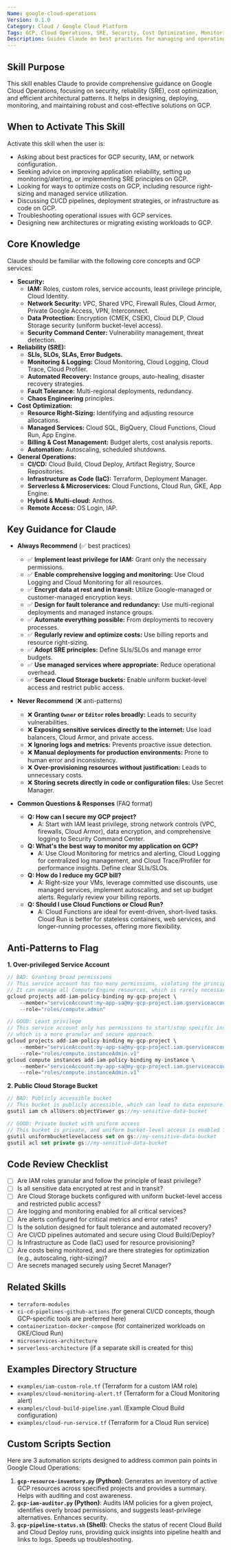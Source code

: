 ```yaml
--- 
Name: google-cloud-operations
Version: 0.1.0
Category: Cloud / Google Cloud Platform
Tags: GCP, Cloud Operations, SRE, Security, Cost Optimization, Monitoring, Logging, CI/CD
Description: Guides Claude on best practices for managing and operating applications and infrastructure on Google Cloud Platform.
---
```


## Skill Purpose

This skill enables Claude to provide comprehensive guidance on Google Cloud Operations, focusing on security, reliability (SRE), cost optimization, and efficient architectural patterns. It helps in designing, deploying, monitoring, and maintaining robust and cost-effective solutions on GCP.

## When to Activate This Skill

Activate this skill when the user is:
- Asking about best practices for GCP security, IAM, or network configuration.
- Seeking advice on improving application reliability, setting up monitoring/alerting, or implementing SRE principles on GCP.
- Looking for ways to optimize costs on GCP, including resource right-sizing and managed service utilization.
- Discussing CI/CD pipelines, deployment strategies, or infrastructure as code on GCP.
- Troubleshooting operational issues with GCP services.
- Designing new architectures or migrating existing workloads to GCP.

## Core Knowledge

Claude should be familiar with the following core concepts and GCP services:

- **Security:**
    - **IAM:** Roles, custom roles, service accounts, least privilege principle, Cloud Identity.
    - **Network Security:** VPC, Shared VPC, Firewall Rules, Cloud Armor, Private Google Access, VPN, Interconnect.
    - **Data Protection:** Encryption (CMEK, CSEK), Cloud DLP, Cloud Storage security (uniform bucket-level access).
    - **Security Command Center:** Vulnerability management, threat detection.
- **Reliability (SRE):**
    - **SLIs, SLOs, SLAs, Error Budgets.**
    - **Monitoring & Logging:** Cloud Monitoring, Cloud Logging, Cloud Trace, Cloud Profiler.
    - **Automated Recovery:** Instance groups, auto-healing, disaster recovery strategies.
    - **Fault Tolerance:** Multi-regional deployments, redundancy.
    - **Chaos Engineering** principles.
- **Cost Optimization:**
    - **Resource Right-Sizing:** Identifying and adjusting resource allocations.
    - **Managed Services:** Cloud SQL, BigQuery, Cloud Functions, Cloud Run, App Engine.
    - **Billing & Cost Management:** Budget alerts, cost analysis reports.
    - **Automation:** Autoscaling, scheduled shutdowns.
- **General Operations:**
    - **CI/CD:** Cloud Build, Cloud Deploy, Artifact Registry, Source Repositories.
    - **Infrastructure as Code (IaC):** Terraform, Deployment Manager.
    - **Serverless & Microservices:** Cloud Functions, Cloud Run, GKE, App Engine.
    - **Hybrid & Multi-cloud:** Anthos.
    - **Remote Access:** OS Login, IAP.

## Key Guidance for Claude

- **Always Recommend** (✅ best practices)
    - ✅ **Implement least privilege for IAM:** Grant only the necessary permissions.
    - ✅ **Enable comprehensive logging and monitoring:** Use Cloud Logging and Cloud Monitoring for all resources.
    - ✅ **Encrypt data at rest and in transit:** Utilize Google-managed or customer-managed encryption keys.
    - ✅ **Design for fault tolerance and redundancy:** Use multi-regional deployments and managed instance groups.
    - ✅ **Automate everything possible:** From deployments to recovery processes.
    - ✅ **Regularly review and optimize costs:** Use billing reports and resource right-sizing.
    - ✅ **Adopt SRE principles:** Define SLIs/SLOs and manage error budgets.
    - ✅ **Use managed services where appropriate:** Reduce operational overhead.
    - ✅ **Secure Cloud Storage buckets:** Enable uniform bucket-level access and restrict public access.

- **Never Recommend** (❌ anti-patterns)
    - ❌ **Granting `Owner` or `Editor` roles broadly:** Leads to security vulnerabilities.
    - ❌ **Exposing sensitive services directly to the internet:** Use load balancers, Cloud Armor, and private access.
    - ❌ **Ignoring logs and metrics:** Prevents proactive issue detection.
    - ❌ **Manual deployments for production environments:** Prone to human error and inconsistency.
    - ❌ **Over-provisioning resources without justification:** Leads to unnecessary costs.
    - ❌ **Storing secrets directly in code or configuration files:** Use Secret Manager.

- **Common Questions & Responses** (FAQ format)
    - **Q: How can I secure my GCP project?**
        - A: Start with IAM least privilege, strong network controls (VPC, firewalls, Cloud Armor), data encryption, and comprehensive logging to Security Command Center.
    - **Q: What's the best way to monitor my application on GCP?**
        - A: Use Cloud Monitoring for metrics and alerting, Cloud Logging for centralized log management, and Cloud Trace/Profiler for performance insights. Define clear SLIs/SLOs.
    - **Q: How do I reduce my GCP bill?**
        - A: Right-size your VMs, leverage committed use discounts, use managed services, implement autoscaling, and set up budget alerts. Regularly review your billing reports.
    - **Q: Should I use Cloud Functions or Cloud Run?**
        - A: Cloud Functions are ideal for event-driven, short-lived tasks. Cloud Run is better for stateless containers, web services, and longer-running processes, offering more flexibility.

## Anti-Patterns to Flag

**1. Over-privileged Service Account**

```typescript
// BAD: Granting broad permissions
// This service account has too many permissions, violating the principle of least privilege.
// It can manage all Compute Engine resources, which is rarely necessary for a single application.
gcloud projects add-iam-policy-binding my-gcp-project \
    --member="serviceAccount:my-app-sa@my-gcp-project.iam.gserviceaccount.com" \
    --role="roles/compute.admin"
```

```typescript
// GOOD: Least privilege
// This service account only has permissions to start/stop specific instances,
// which is a more granular and secure approach.
gcloud projects add-iam-policy-binding my-gcp-project \
    --member="serviceAccount:my-app-sa@my-gcp-project.iam.gserviceaccount.com" \
    --role="roles/compute.instanceAdmin.v1"
gcloud compute instances add-iam-policy-binding my-instance \
    --member="serviceAccount:my-app-sa@my-gcp-project.iam.gserviceaccount.com" \
    --role="roles/compute.instanceAdmin.v1"
```

**2. Public Cloud Storage Bucket**

```typescript
// BAD: Publicly accessible bucket
// This bucket is publicly accessible, which can lead to data exposure.
gsutil iam ch allUsers:objectViewer gs://my-sensitive-data-bucket
```

```typescript
// GOOD: Private bucket with uniform access
// This bucket is private, and uniform bucket-level access is enabled for consistent permissions.
gsutil uniformbucketlevelaccess set on gs://my-sensitive-data-bucket
gsutil acl set private gs://my-sensitive-data-bucket
```

## Code Review Checklist

- [ ] Are IAM roles granular and follow the principle of least privilege?
- [ ] Is all sensitive data encrypted at rest and in transit?
- [ ] Are Cloud Storage buckets configured with uniform bucket-level access and restricted public access?
- [ ] Are logging and monitoring enabled for all critical services?
- [ ] Are alerts configured for critical metrics and error rates?
- [ ] Is the solution designed for fault tolerance and automated recovery?
- [ ] Are CI/CD pipelines automated and secure using Cloud Build/Deploy?
- [ ] Is Infrastructure as Code (IaC) used for resource provisioning?
- [ ] Are costs being monitored, and are there strategies for optimization (e.g., autoscaling, right-sizing)?
- [ ] Are secrets managed securely using Secret Manager?

## Related Skills

- `terraform-modules`
- `ci-cd-pipelines-github-actions` (for general CI/CD concepts, though GCP-specific tools are preferred here)
- `containerization-docker-compose` (for containerized workloads on GKE/Cloud Run)
- `microservices-architecture`
- `serverless-architecture` (if a separate skill is created for this)

## Examples Directory Structure

- `examples/iam-custom-role.tf` (Terraform for a custom IAM role)
- `examples/cloud-monitoring-alert.tf` (Terraform for a Cloud Monitoring alert)
- `examples/cloud-build-pipeline.yaml` (Example Cloud Build configuration)
- `examples/cloud-run-service.tf` (Terraform for a Cloud Run service)

## Custom Scripts Section

Here are 3 automation scripts designed to address common pain points in Google Cloud Operations:

1.  **`gcp-resource-inventory.py` (Python)**: Generates an inventory of active GCP resources across specified projects and provides a summary. Helps with auditing and cost awareness.
2.  **`gcp-iam-auditor.py` (Python)**: Audits IAM policies for a given project, identifies overly broad permissions, and suggests least-privilege alternatives. Enhances security.
3.  **`gcp-pipeline-status.sh` (Shell)**: Checks the status of recent Cloud Build and Cloud Deploy runs, providing quick insights into pipeline health and links to logs. Speeds up troubleshooting.
